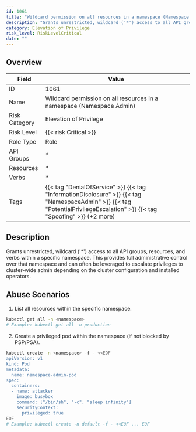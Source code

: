 ```yaml
---
id: 1061
title: "Wildcard permission on all resources in a namespace (Namespace Admin)"
description: "Grants unrestricted, wildcard ('*') access to all API groups, resources, and verbs within a specific namespace. This provides full administrative control over that namespace and can often be leveraged to escalate privileges to cluster-wide admin depending on the cluster configuration and installed operators."
category: Elevation of Privilege
risk_level: RiskLevelCritical
date: ""
---
```


## Overview

| Field         | Value                                                                                                                                                                      |
| ------------- | -------------------------------------------------------------------------------------------------------------------------------------------------------------------------- |
| ID            | 1061                                                                                                                                                                       |
| Name          | Wildcard permission on all resources in a namespace (Namespace Admin)                                                                                                      |
| Risk Category | Elevation of Privilege                                                                                                                                                     |
| Risk Level    | {{< risk Critical >}}                                                                                                                                                      |
| Role Type     | Role                                                                                                                                                                       |
| API Groups    | \*                                                                                                                                                                         |
| Resources     | \*                                                                                                                                                                         |
| Verbs         | \*                                                                                                                                                                         |
| Tags          | {{< tag "DenialOfService" >}} {{< tag "InformationDisclosure" >}} {{< tag "NamespaceAdmin" >}} {{< tag "PotentialPrivilegeEscalation" >}} {{< tag "Spoofing" >}} (+2 more) |

## Description

Grants unrestricted, wildcard ('\*') access to all API groups, resources, and verbs within a specific namespace. This provides full administrative control over that namespace and can often be leveraged to escalate privileges to cluster-wide admin depending on the cluster configuration and installed operators.

## Abuse Scenarios

1. List all resources within the specific namespace.

```bash {copy=true}
kubectl get all -n <namespace>
# Example: kubectl get all -n production

```

2. Create a privileged pod within the namespace (if not blocked by PSP/PSA).

```bash {copy=true}
kubectl create -n <namespace> -f - <<EOF
apiVersion: v1
kind: Pod
metadata:
  name: namespace-admin-pod
spec:
  containers:
  - name: attacker
    image: busybox
    command: ["/bin/sh", "-c", "sleep infinity"]
    securityContext:
      privileged: true
EOF
# Example: kubectl create -n default -f - <<EOF ... EOF

```
